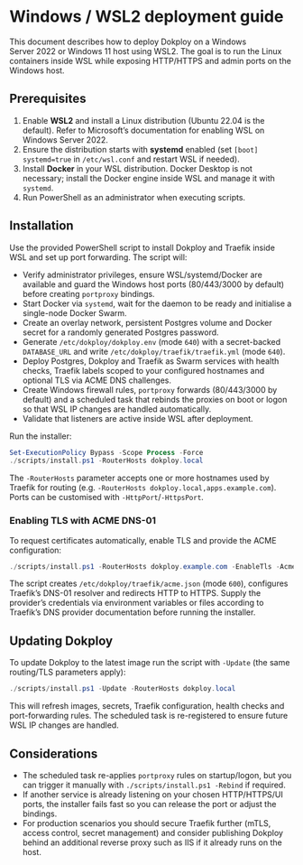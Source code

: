 # Windows / WSL2 deployment guide

This document describes how to deploy Dokploy on a Windows Server 2022 or
Windows 11 host using WSL2.  The goal is to run the Linux containers inside
WSL while exposing HTTP/HTTPS and admin ports on the Windows host.

## Prerequisites

1. Enable **WSL2** and install a Linux distribution (Ubuntu 22.04 is the default).
   Refer to Microsoft’s documentation for enabling WSL on Windows Server 2022.
2. Ensure the distribution starts with **systemd** enabled (set `[boot] systemd=true`
   in `/etc/wsl.conf` and restart WSL if needed).
3. Install **Docker** in your WSL distribution.  Docker Desktop is not
   necessary; install the Docker engine inside WSL and manage it with
   `systemd`.
4. Run PowerShell as an administrator when executing scripts.

## Installation

Use the provided PowerShell script to install Dokploy and Traefik inside WSL and
set up port forwarding.  The script will:

* Verify administrator privileges, ensure WSL/systemd/Docker are available and
  guard the Windows host ports (80/443/3000 by default) before creating
  `portproxy` bindings.
* Start Docker via `systemd`, wait for the daemon to be ready and initialise a
  single-node Docker Swarm.
* Create an overlay network, persistent Postgres volume and Docker secret for a
  randomly generated Postgres password.
* Generate `/etc/dokploy/dokploy.env` (mode `640`) with a secret-backed
  `DATABASE_URL` and write `/etc/dokploy/traefik/traefik.yml` (mode `640`).
* Deploy Postgres, Dokploy and Traefik as Swarm services with health checks,
  Traefik labels scoped to your configured hostnames and optional TLS via ACME
  DNS challenges.
* Create Windows firewall rules, `portproxy` forwards (80/443/3000 by default)
  and a scheduled task that rebinds the proxies on boot or logon so that WSL IP
  changes are handled automatically.
* Validate that listeners are active inside WSL after deployment.

Run the installer:

```powershell
Set-ExecutionPolicy Bypass -Scope Process -Force
./scripts/install.ps1 -RouterHosts dokploy.local
```

The `-RouterHosts` parameter accepts one or more hostnames used by Traefik for
routing (e.g. `-RouterHosts dokploy.local,apps.example.com`).  Ports can be
customised with `-HttpPort`/`-HttpsPort`.

### Enabling TLS with ACME DNS-01

To request certificates automatically, enable TLS and provide the ACME
configuration:

```powershell
./scripts/install.ps1 -RouterHosts dokploy.example.com -EnableTls -AcmeEmail you@example.com -AcmeDnsProvider cloudflare
```

The script creates `/etc/dokploy/traefik/acme.json` (mode `600`), configures
Traefik’s DNS-01 resolver and redirects HTTP to HTTPS.  Supply the provider’s
credentials via environment variables or files according to Traefik’s DNS
provider documentation before running the installer.

## Updating Dokploy

To update Dokploy to the latest image run the script with `-Update` (the same
routing/TLS parameters apply):

```powershell
./scripts/install.ps1 -Update -RouterHosts dokploy.local
```

This will refresh images, secrets, Traefik configuration, health checks and
port-forwarding rules.  The scheduled task is re-registered to ensure future
WSL IP changes are handled.

## Considerations

* The scheduled task re-applies `portproxy` rules on startup/logon, but you can
  trigger it manually with `./scripts/install.ps1 -Rebind` if required.
* If another service is already listening on your chosen HTTP/HTTPS/UI ports,
  the installer fails fast so you can release the port or adjust the bindings.
* For production scenarios you should secure Traefik further (mTLS, access
  control, secret management) and consider publishing Dokploy behind an
  additional reverse proxy such as IIS if it already runs on the host.
